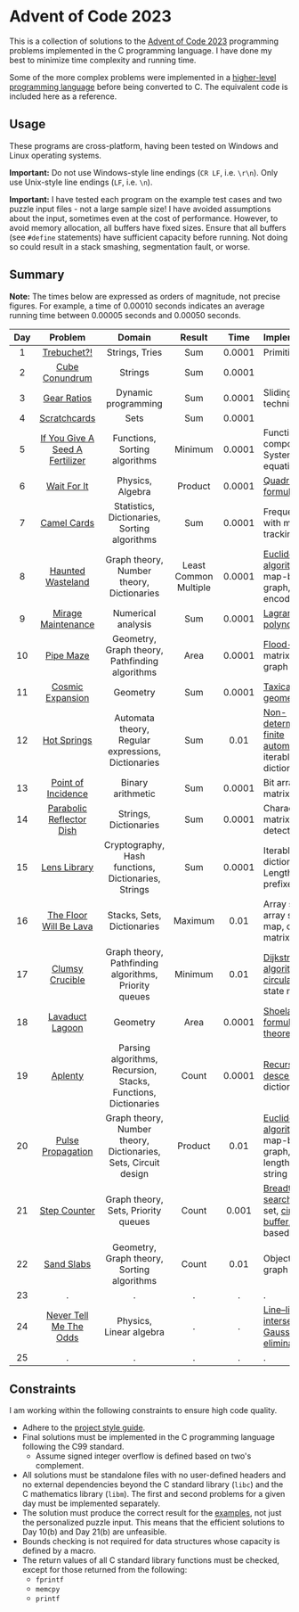 # Advent of Code 2023

This is a collection of solutions to the
[Advent of Code 2023](https://adventofcode.com/2023) programming problems
implemented in the C programming language. I have done my best to minimize time
complexity and running time.

Some of the more complex problems were implemented in a
[higher-level programming language](ref/) before being converted to C. The
equivalent code is included here as a reference.

## Usage

These programs are cross-platform, having been tested on Windows and Linux
operating systems.

**Important:** Do not use Windows-style line endings (`CR LF`, i.e. `\r\n`).
Only use Unix-style line endings (`LF`, i.e. `\n`).

**Important:** I have tested each program on the example test cases and two
puzzle input files - not a large sample size! I have avoided assumptions about
the input, sometimes even at the cost of performance. However, to avoid memory
allocation, all buffers have fixed sizes. Ensure that all buffers (see `#define`
statements) have sufficient capacity before running. Not doing so could result
in a stack smashing, segmentation fault, or worse.

## Summary

**Note:** The times below are expressed as orders of magnitude, not precise
figures. For example, a time of 0.00010 seconds indicates an average running
time between 0.00005 seconds and 0.00050 seconds.

| Day |                     Problem                     |                             Domain                              |        Result         |  Time  | Implementation                                                                                                                                                             |
| :-: | :---------------------------------------------: | :-------------------------------------------------------------: | :-------------------: | :----: | :------------------------------------------------------------------------------------------------------------------------------------------------------------------------- |
|  1  |           [Trebuchet?!](src/day01b.c)           |                         Strings, Tries                          |          Sum          | 0.0001 | Primitive [trie](https://en.wikipedia.org/wiki/Trie)                                                                                                                       |
|  2  |         [Cube Conundrum](src/day02b.c)          |                             Strings                             |          Sum          | 0.0001 |                                                                                                                                                                            |
|  3  |           [Gear Ratios](src/day03b.c)           |                       Dynamic programming                       |          Sum          | 0.0001 | Sliding window technique                                                                                                                                                   |
|  4  |          [Scratchcards](src/day04b.c)           |                              Sets                               |          Sum          | 0.0001 |                                                                                                                                                                            |
|  5  | [If You Give A Seed A Fertilizer](src/day05b.c) |                  Functions, Sorting algorithms                  |        Minimum        | 0.0001 | Function composition, System of linear equations                                                                                                                           |
|  6  |           [Wait For It](src/day06b.c)           |                        Physics, Algebra                         |        Product        | 0.0001 | [Quadratic formula](https://en.wikipedia.org/wiki/Quadratic_formula)                                                                                                       |
|  7  |           [Camel Cards](src/day07b.c)           |          Statistics, Dictionaries, Sorting algorithms           |          Sum          | 0.0001 | Frequency map with mode-tracking                                                                                                                                           |
|  8  |        [Haunted Wasteland](src/day08b.c)        |            Graph theory, Number theory, Dictionaries            | Least Common Multiple | 0.0001 | [Euclidean algorithm](https://en.wikipedia.org/wiki/Euclidean_algorithm), map-based graph, base-36 encoding                                                                |
|  9  |       [Mirage Maintenance](src/day09b.c)        |                       Numerical analysis                        |          Sum          | 0.0001 | [Lagrange polynomial](https://en.wikipedia.org/wiki/Lagrange_polynomial)                                                                                                   |
| 10  |            [Pipe Maze](src/day10a.c)            |         Geometry, Graph theory, Pathfinding algorithms          |         Area          | 0.0001 | [Flood-fill](https://en.wikipedia.org/wiki/Flood_fill), matrix-based graph                                                                                                 |
| 11  |        [Cosmic Expansion](src/day11b.c)         |                            Geometry                             |          Sum          | 0.0001 | [Taxicab geometry](https://en.wikipedia.org/wiki/Taxicab_geometry)                                                                                                         |
| 12  |           [Hot Springs](src/day12b.c)           |       Automata theory, Regular expressions, Dictionaries        |          Sum          |  0.01  | [Non-deterministic finite automaton](https://en.m.wikipedia.org/wiki/Nondeterministic_finite_automaton), iterable dictionary                                               |
| 13  |       [Point of Incidence](src/day13b.c)        |                        Binary arithmetic                        |          Sum          | 0.0001 | Bit array, bit matrix                                                                                                                                                      |
| 14  |    [Parabolic Reflector Dish](src/day14b.c)     |                      Strings, Dictionaries                      |          Sum          | 0.0001 | Character matrix, cycle detection                                                                                                                                          |
| 15  |          [Lens Library](src/day15b.c)           |       Cryptography, Hash functions, Dictionaries, Strings       |          Sum          | 0.0001 | Iterable ordered dictionary, Length-prefixed string                                                                                                                        |
| 16  |     [The Floor Will Be Lava](src/day16b.c)      |                   Stacks, Sets, Dictionaries                    |        Maximum        |  0.01  | Array stack, array set, array map, character matrix                                                                                                                        |
| 17  |         [Clumsy Crucible](src/day17b.c)         |      Graph theory, Pathfinding algorithms, Priority queues      |        Minimum        |  0.01  | [Dijkstra\'s algorithm](https://en.wikipedia.org/wiki/Dijkstra%27s_algorithm), [circular buffer](https://en.wikipedia.org/wiki/Circular_buffer), state matrix              |
| 18  |         [Lavaduct Lagoon](src/day18b.c)         |                            Geometry                             |         Area          | 0.0001 | [Shoelace formula](https://en.wikipedia.org/wiki/Shoelace_formula), [Pick\'s theorem](https://en.wikipedia.org/wiki/Pick%27s_theorem)                                      |
| 19  |             [Aplenty](src/day19b.c)             | Parsing algorithms, Recursion, Stacks, Functions, Dictionaries  |         Count         | 0.0001 | [Recursive descent parser](https://en.wikipedia.org/wiki/Recursive_descent_parser), dictionary                                                                             |
| 20  |        [Pulse Propagation](src/day20b.c)        | Graph theory, Number theory, Dictionaries, Sets, Circuit design |        Product        |  0.01  | [Euclidean algorithm](https://en.wikipedia.org/wiki/Euclidean_algorithm), map-based graph, hash set, length-prefixed string                                                |
| 21  |          [Step Counter](src/day21a.c)           |               Graph theory, Sets, Priority queues               |         Count         | 0.001  | [Breadth-first search](https://en.wikipedia.org/wiki/Breadth-first_search), hash set, [circular buffer](https://en.wikipedia.org/wiki/Circular_buffer), matrix-based graph |
| 22  |           [Sand Slabs](src/day22b.c)            |           Geometry, Graph theory, Sorting algorithms            |         Count         |  0.01  | Object-based graph                                                                                                                                                         |
| 23  |                        .                        |                                .                                |           .           |   .    | .                                                                                                                                                                          |
| 24  |     [Never Tell Me The Odds](src/day24b.c)      |                     Physics, Linear algebra                     |           .           |   .    | [Line–line intersection](https://en.wikipedia.org/wiki/Line%E2%80%93line_intersection), [Gaussian elimination](https://en.wikipedia.org/wiki/Gaussian_elimination)         |
| 25  |                        .                        |                                .                                |           .           |   .    | .                                                                                                                                                                          |

## Constraints

I am working within the following constraints to ensure high code quality.

- Adhere to the [project style guide](cstyle.md).
- Final solutions must be implemented in the C programming language following
  the C99 standard.
  - Assume signed integer overflow is defined based on two\'s complement.
- All solutions must be standalone files with no user-defined headers and no
  external dependencies beyond the C standard library (`libc`) and the C
  mathematics library (`libm`). The first and second problems for a given day
  must be implemented separately.
- The solution must produce the correct result for the [examples](data/), not
  just the personalized puzzle input. This means that the efficient solutions to
  Day 10(b) and Day 21(b) are unfeasible.
- Bounds checking is not required for data structures whose capacity is defined
  by a macro.
- The return values of all C standard library functions must be checked, except
  for those returned from the following:
  - `fprintf`
  - `memcpy`
  - `printf`
